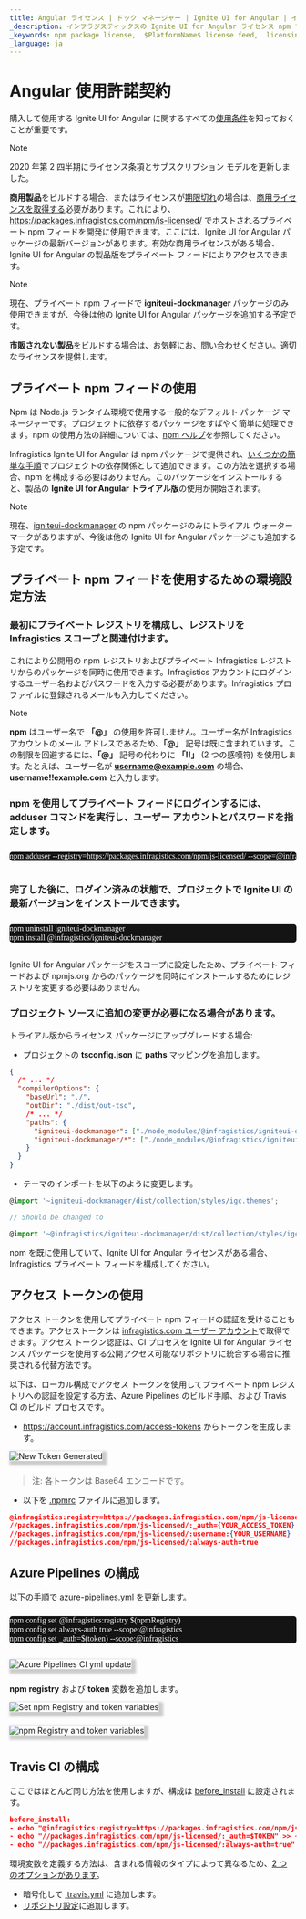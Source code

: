```yaml
---
title: Angular ライセンス | ドック マネージャー | Ignite UI for Angular | インフラジスティックス
_description: インフラジスティックスの Ignite UI for Angular ライセンス npm フィードの使用方法について説明します。
_keywords: npm package license,  $PlatformName$ license feed,  licensing, npm パッケージのライセンス, $PlatformName$ ライセンス フィード, ライセンス
_language: ja
---
```


# Angular 使用許諾契約

購入して使用する Ignite UI for Angular に関するすべての[使用条件](https://jp.infragistics.com/legal/license/igultimate-la)を知っておくことが重要です。

> [!NOTE]
> 2020 年第 2 四半期にライセンス条項とサブスクリプション モデルを更新しました。

**商用製品**をビルドする場合、またはライセンスが[期限切れ](http://jp.infragistics.com/renewal)の場合は、[商用ライセンスを取得する](https://jp.infragistics.com/how-to-buy/product-pricing)必要があります。これにより、<https://packages.infragistics.com/npm/js-licensed/>  でホストされるプライベート npm フィードを開発に使用できます。ここには、Ignite UI for Angular パッケージの最新バージョンがあります。有効な商用ライセンスがある場合、Ignite UI for Angular の製品版をプライベート フィードによりアクセスできます。

> [!NOTE]
> 現在、プライベート npm フィードで **igniteui-dockmanager** パッケージのみ使用できますが、今後は他の Ignite UI for Angular パッケージを追加する予定です。

**市販されない製品**をビルドする場合は、[お気軽にお、問い合わせください](https://jp.infragistics.com/about-us/contact-us)。適切なライセンスを提供します。

## プライベート npm フィードの使用

Npm は Node.js ランタイム環境で使用する一般的なデフォルト パッケージ マネージャーです。プロジェクトに依存するパッケージをすばやく簡単に処理できます。npm の使用方法の詳細については、[npm ヘルプ](https://docs.npmjs.com/)を参照してください。

Infragistics Ignite UI for Angular は npm パッケージで提供され、[いくつかの簡単な手順](./general-getting-started.md)でプロジェクトの依存関係として追加できます。この方法を選択する場合、npm を構成する必要はありません。このパッケージをインストールすると、製品の **Ignite UI for Angular トライアル版**の使用が開始されます。

> [!NOTE]
> 現在、[igniteui-dockmanager](https://www.npmjs.com/package/igniteui-dockmanager) の npm パッケージのみにトライアル ウォーターマークがありますが、今後は他の Ignite UI for Angular パッケージにも追加する予定です。

## プライベート npm フィードを使用するための環境設定方法

### 最初にプライベート レジストリを構成し、レジストリを Infragistics スコープと関連付けます。

これにより公開用の npm レジストリおよびプライベート Infragistics レジストリからのパッケージを同時に使用できます。Infragistics アカウントにログインするユーザー名およびパスワードを入力する必要があります。Infragistics プロファイルに登録されるメールも入力してください。

> [!NOTE]
>  **npm**  はユーザー名で **「@」** の使用を許可しません。ユーザー名が Infragistics アカウントのメール アドレスであるため、**「@」** 記号は既に含まれています。この制限を回避するには、**「@」** 記号の代わりに **「!!」** (2 つの感嘆符) を使用します。たとえば、ユーザー名が **username@example.com** の場合、**username!!example.com** と入力します。

### npm を使用してプライベート フィードにログインするには、adduser コマンドを実行し、ユーザー アカウントとパスワードを指定します。

<pre style="background:#141414;color:white;display:inline-block;padding:16x;margin-top:10px;font-family:'Consolas';border-radius:5px;width:100%">
npm adduser --registry=https://packages.infragistics.com/npm/js-licensed/ --scope=@infragistics --always-auth
</pre>

### 完了した後に、ログイン済みの状態で、プロジェクトで Ignite UI の最新バージョンをインストールできます。

<pre style="background:#141414;color:white;display:inline-block;padding:16x;margin-top:10px;font-family:'Consolas';border-radius:5px;width:100%">
npm uninstall igniteui-dockmanager
npm install @infragistics/igniteui-dockmanager
</pre>

Ignite UI for Angular パッケージをスコープに設定したため、プライベート フィードおよび npmjs.org からのパッケージを同時にインストールするためにレジストリを変更する必要はありません。

### プロジェクト ソースに追加の変更が必要になる場合があります。

トライアル版からライセンス パッケージにアップグレードする場合:

-   プロジェクトの **tsconfig.json** に **paths** マッピングを追加します。

```json
{
  /* ... */
  "compilerOptions": {
    "baseUrl": "./",
    "outDir": "./dist/out-tsc",
    /* ... */
    "paths": {
      "igniteui-dockmanager": ["./node_modules/@infragistics/igniteui-dockmanager"],
      "igniteui-dockmanager/*": ["./node_modules/@infragistics/igniteui-dockmanager/*"],
    }
  }
}
```

-   テーマのインポートを以下のように変更します。

```ts
@import '~igniteui-dockmanager/dist/collection/styles/igc.themes';

// Should be changed to

@import '~@infragistics/igniteui-dockmanager/dist/collection/styles/igc.themes';
```

npm を既に使用していて、Ignite UI for Angular ライセンスがある場合、Infragistics プライベート フィードを構成してください。

## アクセス トークンの使用

アクセス トークンを使用してプライベート npm フィードの認証を受けることもできます。アクセストークンは [infragistics.com ユーザー アカウント](https://account.infragistics.com/access-tokens)で取得できます。アクセス トークン認証は、CI プロセスを Ignite UI for Angular ライセンス パッケージを使用する公開アクセス可能なリポジトリに統合する場合に推奨される代替方法です。

以下は、ローカル構成でアクセス トークンを使用してプライベート npm レジストリへの認証を設定する方法、Azure Pipelines のビルド手順、および Travis CI のビルド プロセスです。

-   <https://account.infragistics.com/access-tokens> からトークンを生成します。

<img class="responsive-img" style="margin-bottom:10px; -webkit-box-shadow: 4px 4px 4px 4px #ccc; -moz-box-shadow: 4px 4px 4px 4px #ccc; box-shadow: 4px 4px 4px 4px #ccc; max-width: 600px"
  src="../images/general/generate-token.jpg"
  data-src="../images/general/generate-token.jpg"
  alt="New Token Generated"
  title="Generate new token" />

> 注: 各トークンは Base64 エンコードです。

-   以下を [.npmrc](https://docs.npmjs.com/configuring-npm/npmrc.html) ファイルに追加します。

```json
@infragistics:registry=https://packages.infragistics.com/npm/js-licensed/
//packages.infragistics.com/npm/js-licensed/:_auth={YOUR_ACCESS_TOKEN}
//packages.infragistics.com/npm/js-licensed/:username:{YOUR_USERNAME}
//packages.infragistics.com/npm/js-licensed/:always-auth=true
```

## Azure Pipelines の構成

以下の手順で azure-pipelines.yml を更新します。

<pre style="background:#141414;color:white;display:inline-block;padding:16x;margin-top:10px;font-family:'Consolas';border-radius:5px;width:100%">
npm config set @infragistics:registry $(npmRegistry)
npm config set always-auth true --scope:@infragistics
npm config set _auth=$(token) --scope:@infragistics
</pre>

<img class="responsive-img" style="margin-bottom:10px; -webkit-box-shadow: 4px 4px 4px 4px #ccc; -moz-box-shadow: 4px 4px 4px 4px #ccc; box-shadow: 4px 4px 4px 4px #ccc; max-width: 380px"
  src="../images/general/azure-ci-pipelines-ci-yml-3.jpg"
  data-src="../images/general/azure-ci-pipelines-ci-yml-3.jpg"
  alt="Azure Pipelines CI yml update"
  title="Azure Pipelines CI yml update" />

**npm registry** および **token** 変数を追加します。

<img class="responsive-img" style="margin-bottom:10px; -webkit-box-shadow: 4px 4px 4px 4px #ccc; -moz-box-shadow: 4px 4px 4px 4px #ccc; box-shadow: 4px 4px 4px 4px #ccc; max-width: 600px"
  src="../images/general/azure-ci-new-variable-2.jpg"
  data-src="../images/general/azure-ci-new-variable-2.jpg"
  alt="Set npm Registry and token variables"
  title="Set npm Registry and token variables" />

<img class="responsive-img" style="margin-bottom:10px; -webkit-box-shadow: 4px 4px 4px 4px #ccc; -moz-box-shadow: 4px 4px 4px 4px #ccc; box-shadow: 4px 4px 4px 4px #ccc; max-width: 380px"
  src="../images/general/azure-ci-add-token-variable-1.jpg"
  data-src="../images/general/azure-ci-add-token-variable-1.jpg"
  alt="npm Registry and token variables"
  title="npm Registry and token variables" />

## Travis CI の構成

ここではほとんど同じ方法を使用しますが、構成は [before\_install](https://docs.travis-ci.com/user/job-lifecycle/#the-job-lifecycle) に設定されます。

```json
before_install:
- echo "@infragistics:registry=https://packages.infragistics.com/npm/js-licensed/" >> ~/.npmrc
- echo "//packages.infragistics.com/npm/js-licensed/:_auth=$TOKEN" >> ~/.npmrc
- echo "//packages.infragistics.com/npm/js-licensed/:always-auth=true" >> ~/.npmrc
```

環境変数を定義する方法は、含まれる情報のタイプによって異なるため、[2 つ のオプションがあります](https://docs.travis-ci.com/user/environment-variables/)。

-   暗号化して [.travis.yml](https://docs.travis-ci.com/user/environment-variables/#defining-encrypted-variables-in-travisyml) に追加します。
-   [リポジトリ設定](https://docs.travis-ci.com/user/environment-variables/#defining-variables-in-repository-settings)に追加します。
